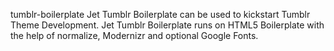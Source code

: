 tumblr-boilerplate
Jet Tumblr Boilerplate can be used to kickstart Tumblr Theme Development. Jet Tumblr Boilerplate runs on HTML5 Boilerplate with the help of normalize, Modernizr and optional Google Fonts.
